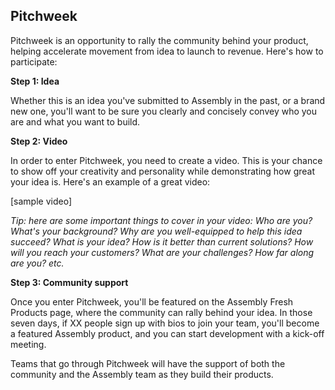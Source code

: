 ## Pitchweek

Pitchweek is an opportunity to rally the community behind your product, helping accelerate movement from idea to launch to revenue. Here's how to participate:

**Step 1:  Idea** 

Whether this is an idea you've submitted to Assembly in the past, or a brand new one, you'll want to be sure you clearly and concisely convey who you are and what  you want to build.

**Step 2: Video**

In order to enter Pitchweek, you need to create a video. This is your chance to show off your creativity and personality while demonstrating how great your idea is. Here's an example of a great video:

[sample video]

*Tip: here are some important things to cover in your video: Who are you? What's your background? Why are you well-equipped to help this idea succeed? What is your idea? How is it better than current solutions? How will you reach your customers? What are your challenges? How far along are you? etc.*

**Step 3: Community support**

Once you enter Pitchweek, you'll be featured on the Assembly Fresh Products page, where the community can rally behind your idea. In those seven days, if XX people sign up with bios to join your team, you'll become a featured Assembly product, and you can start development with a kick-off meeting.

Teams that go through Pitchweek will have the support of both the community and the Assembly team as they build their products.

